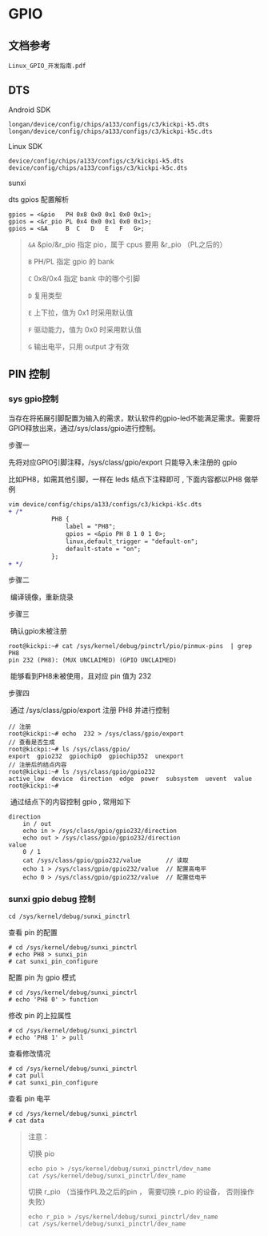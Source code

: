 # GPIO



## 文档参考

```
Linux_GPIO_开发指南.pdf
```



## DTS

Android SDK

```
longan/device/config/chips/a133/configs/c3/kickpi-k5.dts  
longan/device/config/chips/a133/configs/c3/kickpi-k5c.dts
```

Linux SDK

```
device/config/chips/a133/configs/c3/kickpi-k5.dts  
device/config/chips/a133/configs/c3/kickpi-k5c.dts
```



sunxi



dts gpios 配置解析

```
gpios = <&pio   PH 0x8 0x0 0x1 0x0 0x1>;
gpios = <&r_pio PL 0x4 0x0 0x1 0x0 0x1>;
gpios = <&A		B  C   D   E   F   G>;
```

> `&A` &pio/&r_pio 指定 pio，属于 cpus 要用 &r_pio （PL之后的）
>
> `B` PH/PL  指定 gpio 的 bank
>
> `C` 0x8/0x4 指定 bank 中的哪个引脚
>
> `D` 复用类型
>
> `E` 上下拉，值为 0x1 时采用默认值
>
> `F` 驱动能力，值为 0x0 时采用默认值
>
> `G` 输出电平，只用 output 才有效



## PIN 控制

### sys gpio控制

当存在将拓展引脚配置为输入的需求，默认软件的gpio-led不能满足需求。需要将GPIO释放出来，通过/sys/class/gpio进行控制。

步骤一

先将对应GPIO引脚注释，/sys/class/gpio/export 只能导入未注册的 gpio

比如PH8，如需其他引脚，一样在 leds 结点下注释即可 ,  下面内容都以PH8 做举例

```diff
vim device/config/chips/a133/configs/c3/kickpi-k5c.dts
+ /*
			PH8 {
				label = "PH8";
				gpios = <&pio PH 8 1 0 1 0>;
				linux,default_trigger = "default-on";
				default-state = "on";
			};
+ */
```

步骤二

​		编译镜像，重新烧录

步骤三

​		确认gpio未被注册

```
root@kickpi:~# cat /sys/kernel/debug/pinctrl/pio/pinmux-pins  | grep PH8
pin 232 (PH8): (MUX UNCLAIMED) (GPIO UNCLAIMED)
```

​		能够看到PH8未被使用，且对应 pin 值为 232 

步骤四

​		通过 /sys/class/gpio/export 注册 PH8 并进行控制

```
// 注册
root@kickpi:~# echo  232 > /sys/class/gpio/export
// 查看是否生成
root@kickpi:~# ls /sys/class/gpio/
export  gpio232  gpiochip0  gpiochip352  unexport
// 注册后的结点内容
root@kickpi:~# ls /sys/class/gpio/gpio232
active_low  device  direction  edge  power  subsystem  uevent  value
root@kickpi:~#
```

​			通过结点下的内容控制 gpio , 常用如下

```
direction
	in / out
	echo in > /sys/class/gpio/gpio232/direction
	echo out > /sys/class/gpio/gpio232/direction
value
	0 / 1
	cat /sys/class/gpio/gpio232/value 		// 读取
	echo 1 > /sys/class/gpio/gpio232/value	// 配置高电平
	echo 0 > /sys/class/gpio/gpio232/value  // 配置低电平
```



### sunxi gpio debug 控制

```
cd /sys/kernel/debug/sunxi_pinctrl
```
查看 pin 的配置
```
# cd /sys/kernel/debug/sunxi_pinctrl
# echo PH8 > sunxi_pin
# cat sunxi_pin_configure
```
配置 pin 为 gpio 模式
```
# cd /sys/kernel/debug/sunxi_pinctrl
# echo 'PH8 0' > function
```
修改 pin 的上拉属性
```
# cd /sys/kernel/debug/sunxi_pinctrl
# echo 'PH8 1' > pull
```
查看修改情况
```
# cd /sys/kernel/debug/sunxi_pinctrl
# cat pull					
# cat sunxi_pin_configure
```

查看 pin 电平
```
# cd /sys/kernel/debug/sunxi_pinctrl
# cat data
```

> 注意：
>
> 切换 pio
>
> ```
> echo pio > /sys/kernel/debug/sunxi_pinctrl/dev_name
> cat /sys/kernel/debug/sunxi_pinctrl/dev_name
> ```
>
> 切换 r_pio （当操作PL及之后的pin ， 需要切换 r_pio 的设备， 否则操作失败）
>
> ```
> echo r_pio > /sys/kernel/debug/sunxi_pinctrl/dev_name
> cat /sys/kernel/debug/sunxi_pinctrl/dev_name
> ```

